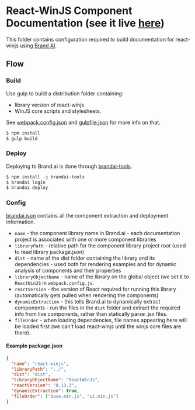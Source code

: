 # React-WinJS Component Documentation (see it live [here](https://brandai.com/styleguide/WinJS))

This folder contains configuration required to build documentation for react-winjs using [Brand AI](https://brand.ai).

## Flow
### Build
Use gulp to build a distribution folder containing:
* library version of react-winjs
* WinJS core scripts and stylesheets.

See [webpack.config.json](https://github.com/winjs/react-winjs/blob/master/docs/webpack.config.js) and [gulpfile.json](https://github.com/winjs/react-winjs/blob/master/docs/gulpfile.js) for more info on that.

```sh
$ npm install
$ gulp build
```

### Deploy
Deploying to Brand.ai is done through [brandai-tools](https://github.com/brandai/brandai-tools).
```sh
$ npm install -g brandai-tools
$ brandai login
$ brandai deploy
```

### Config
[brandai.json](https://github.com/brandai/react-winjs/blob/master/docs/brandai.json) contains all the component extraction and deployment information.

* `name` - the component library name in Brand.ai - each documentation project is associated with one or more component libraries
* `libraryPath` - relative path for the component library project root (used to read library package.json)
* `dist` - name of the dist folder containing the library and its dependencies - used both for rendering examples and for dynamic analysis of components and their properties
* `libraryObjectName` - name of the library on the global object (we set it to `ReactWinJS` in `webpack.config.js`.
* `reactVersion` - the version of React required for running this library (automatically gets pulled when rendering the components)
* `dynamicExtraction` - this tells Brand.ai to dynamically extract components - run the files in the `dist` folder and extract the required info from live components, rather than statically parse .jsx files.
* `fileOrder` - when loading dependencies, file names appearing here will be loaded first (we can't load react-winjs until the winjs core files are there).

#### Example package.json
```json
{
  "name": "react-winjs",
  "libraryPath": "../",
  "dist": "dist",
  "libraryObjectName": "ReactWinJS",
  "reactVersion": "0.13.3",
  "dynamicExtraction": true,
  "fileOrder": ["base.min.js", "ui.min.js"]
}
